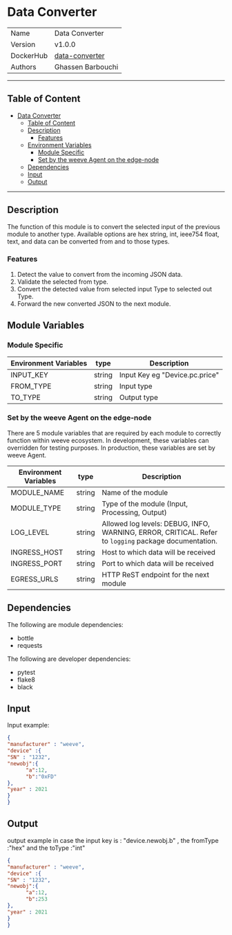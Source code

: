 # Data Converter

|              |                                                                  |
| ------------ | ---------------------------------------------------------------- |
| Name         | Data Converter                                                   |
| Version      | v1.0.0                                                           |
| DockerHub       | [data-converter](https://hub.docker.com/r/weevenetwork/data-converter)|
| Authors      | Ghassen Barbouchi                                                |

***
## Table of Content

- [Data Converter](#data-converter)
  - [Table of Content](#table-of-content)
  - [Description](#description)
     - [Features](#features)
  - [Environment Variables](#environment-variables)
    - [Module Specific](#module-specific)
    - [Set by the weeve Agent on the edge-node](#set-by-the-weeve-agent-on-the-edge-node)
  - [Dependencies](#dependencies)
  - [Input](#input)
  - [Output](#output)
***

## Description 

The function of this module is to convert the selected input of the previous module to another type. Available options are hex string, int, ieee754 float, text, and data can be converted from and to those types.
### Features

1. Detect the value to convert from the incoming JSON data.
2. Validate the selected from type.
3. Convert the detected value from selected input Type to selected out Type.
4. Forward the new converted JSON to the next module.
## Module Variables

### Module Specific

| Environment Variables | type   | Description                                       |
| --------------------- | ------ | ------------------------------------------------- |
| INPUT_KEY             | string | Input Key eg "Device.pc.price"                    |
| FROM_TYPE             | string | Input type                                        |
| TO_TYPE               | string | Output type                                       |

### Set by the weeve Agent on the edge-node

There are 5 module variables that are required by each module to correctly function within weeve ecosystem. In development, these variables can overridden for testing purposes. In production, these variables are set by weeve Agent.

| Environment Variables | type   | Description                                       |
| --------------------- | ------ | ------------------------------------------------- |
| MODULE_NAME           | string | Name of the module                                |
| MODULE_TYPE           | string | Type of the module (Input, Processing, Output)    |
| LOG_LEVEL             | string | Allowed log levels: DEBUG, INFO, WARNING, ERROR, CRITICAL. Refer to `logging` package documentation. |
| INGRESS_HOST          | string | Host to which data will be received               |
| INGRESS_PORT          | string | Port to which data will be received               |
| EGRESS_URLS           | string | HTTP ReST endpoint for the next module            |

## Dependencies

The following are module dependencies:

* bottle
* requests

The following are developer dependencies:

* pytest
* flake8
* black

## Input

Input example:

```json
{
"manufacturer" : "weeve",
"device" :{
"SN" : "1232",
"newobj":{
      "a":12,
      "b":"0xFD"
},
"year" : 2021
}
}
```
## Output

output example in case the input key is : "device.newobj.b" , the fromType :"hex" and the toType :"int"

```json
{
"manufacturer" : "weeve",
"device" :{
"SN" : "1232",
"newobj":{
      "a":12,
      "b":253
},
"year" : 2021
}
}
```

